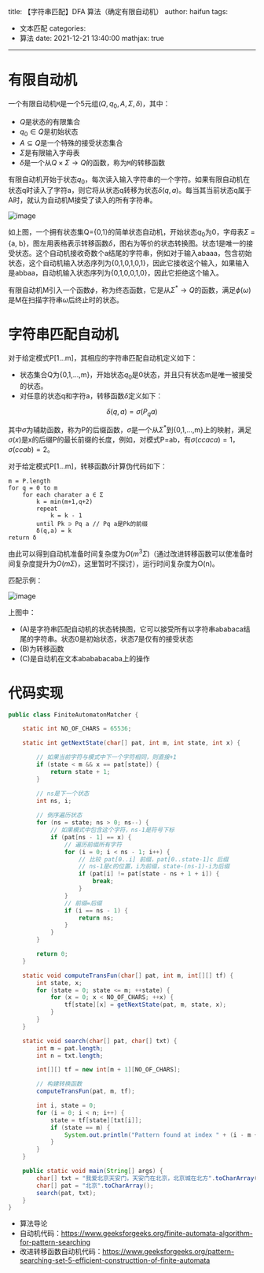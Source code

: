 title: 【字符串匹配】DFA 算法（确定有限自动机）
author: haifun
tags:
  - 文本匹配
categories:
  - 算法
date: 2021-12-21 13:40:00
mathjax: true
---

# 有限自动机

一个有限自动机`M`是一个5元组$(Q, q_0, A, \Sigma, \delta)$，其中：

- $Q$是状态的有限集合
- $q_0 \in Q$是初始状态
- $A \subseteq Q$是一个特殊的接受状态集合
- $\Sigma$是有限输入字母表
- $\delta$是一个从$Q \times \Sigma \to Q$的函数，称为`M`的转移函数

有限自动机开始于状态$q_0$，每次读入输入字符串的一个字符。如果有限自动机在状态q时读入了字符a，则它将从状态q转移为状态$\delta(q,a)$。每当其当前状态q属于A时，就认为自动机M接受了读入的所有字符串。

![image](https://haif-cloud.oss-cn-beijing.aliyuncs.com/algorithm/stringmatch/dfa-01.png)

如上图，一个拥有状态集Q={0,1}的简单状态自动机，开始状态$q_0$为0，字母表$\Sigma$ = {a, b}，图左用表格表示转移函数$\delta$，图右为等价的状态转换图。状态1是唯一的接受状态。这个自动机接收奇数个a结尾的字符串，例如对于输入abaaa，包含初始状态，这个自动机输入状态序列为{0,1,0,1,0,1}，因此它接收这个输入，如果输入是abbaa，自动机输入状态序列为{0,1,0,0,1,0}，因此它拒绝这个输入。

有限自动机M引入一个函数$\phi$，称为终态函数，它是从$\Sigma^* \to Q$的函数，满足$\phi(\omega)$是M在扫描字符串$\omega$后终止时的状态。

# 字符串匹配自动机

对于给定模式P[1...m]，其相应的字符串匹配自动机定义如下：

- 状态集合Q为{0,1,...,m}，开始状态$q_0$是0状态，并且只有状态m是唯一被接受的状态。
- 对任意的状态q和字符a，转移函数$\delta$定义如下：

$$\delta(q,a) = \sigma(P_qa)$$

其中$\sigma$为辅助函数，称为P的后缀函数，$\sigma$是一个从$\Sigma^*$到{0,1,...,m}上的映射，满足$\sigma(x)$是x的后缀P的最长前缀的长度，例如，对模式P=ab，有$\sigma(ccaca) = 1，\sigma(ccab) = 2$。

对于给定模式P[1...m]，转移函数$\delta$计算伪代码如下：

```
m = P.length
for q = 0 to m
    for each charater a ∈ Σ
        k = min(m+1,q+2)
        repeat
            k = k - 1
        until Pk ⊃ Pq a // Pq a是Pk的前缀
        δ(q,a) = k
return δ
```

由此可以得到自动机准备时间复杂度为$O(m^3 \Sigma)$（通过改进转移函数可以使准备时间复杂度提升为$O(m \Sigma)$，这里暂时不探讨），运行时间复杂度为O(n)。

匹配示例：

![image](https://haif-cloud.oss-cn-beijing.aliyuncs.com/algorithm/stringmatch/dfa-02.png)

上图中：

- (A)是字符串匹配自动机的状态转换图，它可以接受所有以字符串ababaca结尾的字符串。状态0是初始状态，状态7是仅有的接受状态
- (B)为转移函数
- (C)是自动机在文本abababacaba上的操作

# 代码实现

```java
public class FiniteAutomatonMatcher {

    static int NO_OF_CHARS = 65536;

    static int getNextState(char[] pat, int m, int state, int x) {

        // 如果当前字符与模式中下一个字符相同，则直接+1
        if (state < m && x == pat[state]) {
            return state + 1;
        }

        // ns是下一个状态
        int ns, i;
        
        // 倒序遍历状态
        for (ns = state; ns > 0; ns--) {
            // 如果模式中包含这个字符，ns-1是符号下标
            if (pat[ns - 1] == x) {
                // 遍历前缀所有字符
                for (i = 0; i < ns - 1; i++) {
                    // 比较 pat[0..i] 前缀，pat[0..state-1]c 后缀
                    // ns-1是c的位置，i为前缀，state-(ns-1)-i为后缀
                    if (pat[i] != pat[state - ns + 1 + i]) {
                        break;
                    }
                }
                // 前缀=后缀
                if (i == ns - 1) {
                    return ns;
                }
            }
        }

        return 0;
    }

    static void computeTransFun(char[] pat, int m, int[][] tf) {
        int state, x;
        for (state = 0; state <= m; ++state) {
            for (x = 0; x < NO_OF_CHARS; ++x) {
                tf[state][x] = getNextState(pat, m, state, x);
            }
        }
    }

    static void search(char[] pat, char[] txt) {
        int m = pat.length;
        int n = txt.length;

        int[][] tf = new int[m + 1][NO_OF_CHARS];

        // 构建转换函数
        computeTransFun(pat, m, tf);

        int i, state = 0;
        for (i = 0; i < n; i++) {
            state = tf[state][txt[i]];
            if (state == m) {
                System.out.println("Pattern found at index " + (i - m + 1));
            }
        }
    }

    public static void main(String[] args) {
        char[] txt = "我爱北京天安门，天安门在北京，北京城在北方".toCharArray();
        char[] pat = "北京".toCharArray();
        search(pat, txt);
    }
}
```


- 算法导论
- 自动机代码：https://www.geeksforgeeks.org/finite-automata-algorithm-for-pattern-searching
- 改进转移函数自动机代码：https://www.geeksforgeeks.org/pattern-searching-set-5-efficient-constructtion-of-finite-automata
